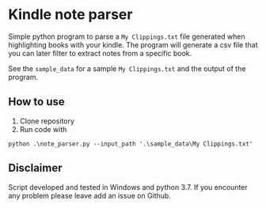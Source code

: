 # Kindle note parser

Simple python program to parse a `My Clippings.txt` file generated when highlighting books with your kindle. The program 
will generate a csv file that you can later filter to extract notes from a specific book.

See the `sample_data` for a sample `My Clippings.txt` and the output of the program.

## How to use
1. Clone repository
2. Run code with

```
python .\note_parser.py --input_path '.\sample_data\My Clippings.txt'
```

## Disclaimer
Script developed and tested in Windows and python 3.7. If you encounter any problem please leave add an issue on Github.
